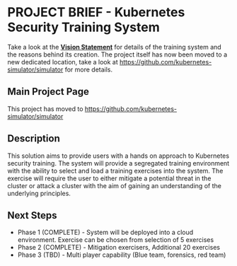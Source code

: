 # PROJECT BRIEF - Kubernetes Security Training System

Take a look at the **[Vision Statement](https://github.com/cncf/financial-user-group/blob/master/projects/kubernetes-security-training-system/Vision-statement.md)** for details of the training system and the reasons behind its creation.  The project itself has now been moved to a new dedicated location, take a look at <https://github.com/kubernetes-simulator/simulator> for more details.

## Main Project Page
This project has moved to <https://github.com/kubernetes-simulator/simulator>

## Description

This solution aims to provide users with a hands on approach to Kubernetes security training.  The system will provide a segregated training environment with the ability to select and load a training exercises into the system.  The exercise will require the user to either mitigate a potential threat in the cluster or attack a cluster with the aim of gaining an understanding of the underlying principles.

## Next Steps

* Phase 1 (COMPLETE) - System will be deployed into a cloud environment.  Exercise can be chosen from selection of 5 exercises
* Phase 2 (COMPLETE) - Mitigation exercisers, Additional 20 exercises
* Phase 3 (TBD) - Multi player capability (Blue team, forensics, red team)
